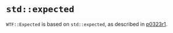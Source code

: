 # `std::expected`

`WTF::Expected` is based on `std::expected`, as described in [p0323r1](http://wg21.link/p0323r1).
